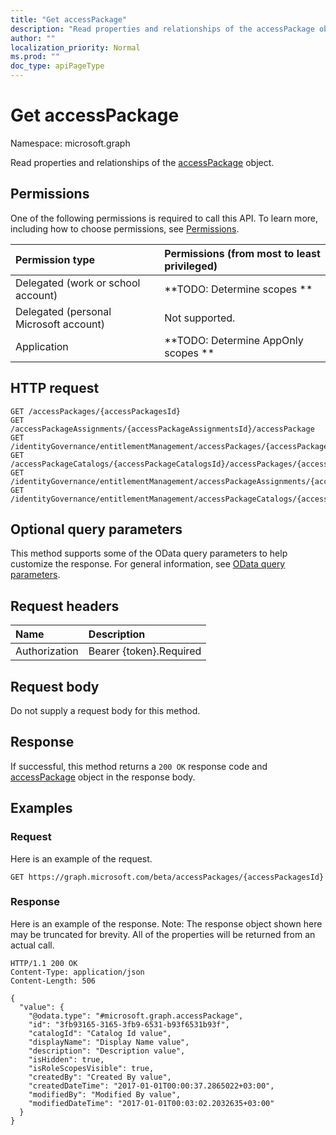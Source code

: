 ```yaml
---
title: "Get accessPackage"
description: "Read properties and relationships of the accessPackage object."
author: ""
localization_priority: Normal
ms.prod: ""
doc_type: apiPageType
---
```


# Get accessPackage

Namespace: microsoft.graph

Read properties and relationships of the [accessPackage](../resources/accesspackage.md) object.

## Permissions
One of the following permissions is required to call this API. To learn more, including how to choose permissions, see [Permissions](/concepts/permissions-reference.md).

|Permission type|Permissions (from most to least privileged)|
|:---|:---|
|Delegated (work or school account)|**TODO: Determine scopes **|
|Delegated (personal Microsoft account)|Not supported.|
|Application|**TODO: Determine AppOnly scopes **|

## HTTP request
<!-- {
  "blockType": "ignored"
}
-->
``` http
GET /accessPackages/{accessPackagesId}
GET /accessPackageAssignments/{accessPackageAssignmentsId}/accessPackage
GET /identityGovernance/entitlementManagement/accessPackages/{accessPackageId}
GET /accessPackageCatalogs/{accessPackageCatalogsId}/accessPackages/{accessPackageId}
GET /identityGovernance/entitlementManagement/accessPackageAssignments/{accessPackageAssignmentId}/accessPackage
GET /identityGovernance/entitlementManagement/accessPackageCatalogs/{accessPackageCatalogId}/accessPackages/{accessPackageId}
```

## Optional query parameters
This method supports some of the OData query parameters to help customize the response. For general information, see [OData query parameters](/graph/query-parameters).

## Request headers
|Name|Description|
|:---|:---|
|Authorization|Bearer {token}.Required|

## Request body
Do not supply a request body for this method.

## Response
If successful, this method returns a `200 OK` response code and [accessPackage](../resources/accesspackage.md) object in the response body.

## Examples

### Request
Here is an example of the request.
<!-- {
  "blockType": "request",
  "name": "get_accesspackage"
}
-->
``` http
GET https://graph.microsoft.com/beta/accessPackages/{accessPackagesId}
```

### Response
Here is an example of the response. Note: The response object shown here may be truncated for brevity. All of the properties will be returned from an actual call.
<!-- {
  "blockType": "response",
  "truncated": true,
  "@odata.type": "microsoft.graph.accessPackage"
}
-->
``` http
HTTP/1.1 200 OK
Content-Type: application/json
Content-Length: 506

{
  "value": {
    "@odata.type": "#microsoft.graph.accessPackage",
    "id": "3fb93165-3165-3fb9-6531-b93f6531b93f",
    "catalogId": "Catalog Id value",
    "displayName": "Display Name value",
    "description": "Description value",
    "isHidden": true,
    "isRoleScopesVisible": true,
    "createdBy": "Created By value",
    "createdDateTime": "2017-01-01T00:00:37.2865022+03:00",
    "modifiedBy": "Modified By value",
    "modifiedDateTime": "2017-01-01T00:03:02.2032635+03:00"
  }
}
```

